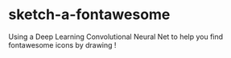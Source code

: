 # sketch-a-fontawesome
Using a Deep Learning Convolutional Neural Net to help you find fontawesome icons by drawing !
